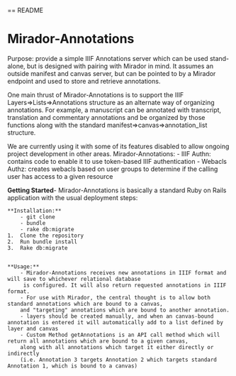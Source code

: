 == README

Mirador-Annotations
====================

Purpose: provide a simple IIIF Annotations server which can be used stand-alone, but is designed with pairing with Mirador in mind.  It assumes an outside manifest and canvas server, but can be pointed to by a Mirador endpoint and used to store and retrieve annotations.

One main thrust of Mirador-Annotations is to support the IIIF Layers=>Lists=>Annotations structure as an alternate way of organizing annotations.  For example, a manuscript can be annotated with transcript, translation and commentary annotations and be organized by those functions along with the standard manifest=>canvas=>annotation_list structure.

We are currently using it with some of its features disabled to allow ongoing project development in other areas.
Mirador-Annotations:
	- IIIF Authn:  contains code to enable it to use token-based IIIF authentication
	- Webacls Authz: creates webacls based on user groups to determine if the calling user has access to a given resource


**Getting Started**- Mirador-Annotations is basically a standard Ruby on Rails application with the usual deployment steps:

	**Installation:**
		- git clone
		- bundle
		- rake db:migrate
	1.	Clone the repository
	2.	Run bundle install
	3.	Rake db:migrate


	**Usage:**
		- Mirador-Annotations receives new annotations in IIIF format and will save to whichever relational database
		 is configured. It will also return requested annotations in IIIF format.
		- For use with Mirador, the central thought is to allow both standard annotations which are bound to a canvas,
		and "targeting" annotations which are bound to another annotation.
		- layers should be created manually, and when an canvas-bound annotation is entered it will automatically add to a list defined by layer and canvas
		- Custom Method getAnnotations is an API call method which will return all annotations which are bound to a given canvas,
		along with all annotations which target it either directly or indirectly
		(i.e. Annotation 3 targets Annotation 2 which targets standard Annotation 1, which is bound to a canvas)
